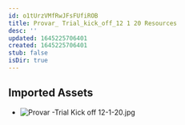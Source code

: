 ```yaml
---
id: o1tUrzVMfRwJFsFUfiROB
title: Provar_ Trial_kick_off_12 1 20 Resources
desc: ''
updated: 1645225706401
created: 1645225706401
stub: false
isDir: true
---
```

## Imported Assets
- ![Provar -Trial Kick off 12-1-20.jpg](/assets/provar--trial-kick-off-12-1-20.jpg)
